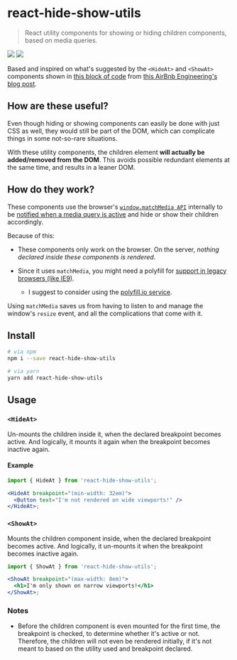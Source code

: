 # react-hide-show-utils

> React utility components for showing or hiding children components, based on media queries.

[![](https://badgen.net/bundlephobia/min/react-hide-show-utils)](https://bundlephobia.com/result?p=react-hide-show-utils) [![](https://badgen.net/bundlephobia/minzip/react-hide-show-utils)](https://bundlephobia.com/result?p=react-hide-show-utils)

Based and inspired on what's suggested by the `<HideAt>` and `<ShowAt>` components shown
in [this block of code](https://medium.com/airbnb-engineering/rearchitecting-airbnbs-frontend-5e213efc24d2#d5f9)
from [this AirBnb Engineering's blog post](https://medium.com/airbnb-engineering/rearchitecting-airbnbs-frontend-5e213efc24d2).

## How are these useful?

Even though hiding or showing components can easily be done with just CSS as well,
they would still be part of the DOM, which can complicate things in some not-so-rare situations.

With these utility components, the children element **will actually be added/removed from the DOM**.
This avoids possible redundant elements at the same time, and results in a leaner DOM.

## How do they work?

These components use the browser's [`window.matchMedia API`](https://developer.mozilla.org/en-US/docs/Web/API/window/matchMedia) internally to be
[notified when a media query is active](https://developer.mozilla.org/en-US/docs/Web/CSS/Media_Queries/Testing_media_queries#Receiving_query_notifications)
and hide or show their children accordingly.

Because of this:

- These components only work on the browser. On the server, _nothing declared inside these components is rendered_.
- Since it uses `matchMedia`, you might need a polyfill for [support in legacy browsers (like IE9)](http://caniuse.com/#feat=matchmedia).

  - I suggest to consider using the [polyfill.io service](https://polyfill.io/).

Using `matchMedia` saves us from having to listen to and manage the window's `resize` event,
and all the complications that come with it.

## Install

```bash
# via npm
npm i --save react-hide-show-utils

# via yarn
yarn add react-hide-show-utils
```

## Usage

### `<HideAt>`

Un-mounts the children inside it, when the declared breakpoint becomes active.
And logically, it mounts it again when the breakpoint becomes inactive again.

#### Example

```jsx
import { HideAt } from 'react-hide-show-utils';

<HideAt breakpoint="(min-width: 32em)">
  <Button text="I'm not rendered on wide viewports!" />
</HideAt>;
```

### `<ShowAt>`

Mounts the children component inside, when the declared breakpoint becomes active.
And logically, it un-mounts it when the breakpoint becomes inactive again.

```jsx
import { ShowAt } from 'react-hide-show-utils';

<ShowAt breakpoint="(max-width: 8em)">
  <h1>I'm only shown on narrow viewports!</h1>
</ShowAt>;
```

### Notes

- Before the children component is even mounted for the first time,
  the breakpoint is checked, to determine whether it's active or not.
  Therefore, the children will not even be rendered initially,
  if it's not meant to based on the utility used and breakpoint declared.
